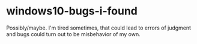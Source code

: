 # windows10-bugs-i-found
Possibly/maybe. I'm tired sometimes, that could lead to errors of judgment and bugs could turn out to be misbehavior of my own.
